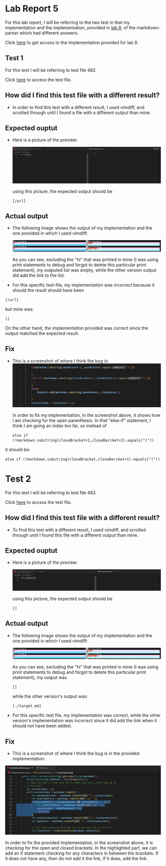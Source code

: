 # Lab Report 5

For this lab report, I will be referring to the two test in that my impementation and the implementation, provided in [lab 9](https://docs.google.com/document/d/1T0y1R0i3dNtvhbEBImuSM3YagMJmprbsDaM42PzWUjI/edit), of the  markdown-parser which had different answers.

Click [here](https://github.com/nidhidhamnani/markdown-parser.git) to get access to the implementation provided for lab 9.
 

## Test 1
For this test I will be referring to test file 482.

Click [here](https://github.com/nidhidhamnani/markdown-parser/blob/main/test-files/482.md) to access the test file.

## How did I find this test file with a different result? 

- In order to find this test with a different result, I used vimdiff, and scrolled through until I found a file with a different output than mine. 

## Expected ouptut
- Here is a picture of the preview:

    ![image](labReport5Images\LabReport5Preview482.png)
    
    using this picture, the expected output should be 
    ```
    [/url]
    ```
## Actual output

- The following image shows the output of my implementation and the one provided in which I used vimdiff: 

   ![image](labReport5Images\vimdiff.png)

  As you can see, excluding the "hi" that was printed in mine (I was using print statements to debug and forgot to delete this particular print statement), my outputed list was empty, while the other version output did add the link to the list. 


- For this specific test-file, my implementation was incorrect because it should the result should have been 
 ```
[/url]
``` 
but mine was:
```
[]
```
On the other hand, the implementation provided was correct since the output matched the expected result.

## Fix
- This is a screenshot of where I think the bug is:
![image](labReport5Images\labReport5Fix482.png)

   In order to fix my implementation, in the screenshot above, it shows how I am checking for the open parenthesis. In that "else-if" statement, I think I am going an index too far, so instead of 
   ```
   else if (!markdown.substring(closeBracket+1,closeBarcket+2).equals("("))
   ```

it should be: 

```
else if (!markdown.substring(closeBracket,closeBarcket+1).equals("("))
```


# Test 2
For this test I will be referring to test file 483.

Click [here](https://github.com/nidhidhamnani/markdown-parser/blob/main/test-files/483.md) to access the test file.

## How did I find this test file with a different result? 

- To find this test with a different result, I used vimdiff, and scrolled through until I found this file with a different output than mine. 

## Expected ouptut
- Here is a picture of the preview:

    ![image](labReport5Images\LabReport5Preview483.png)
    
    using this picture, the expected output should be 
    ```
    []
    ```
## Actual output
- The following image shows the output of my implementation and the one provided in which I used vimdiff: 

   ![image](labReport5Images\vimdiff.png)

  As you can see, excluding the "hi" that was printed in mine (I was using print statements to debug and forgot to delete this particular print statement), my output was 
  ```
  []
  ``` 
  while the other version's output was:
  ```
  [./target.md]
  ```
- For this specific test file, my implementation was correct, while the other version's implementation was incorrect since it did add the link when it should not have been added.

## Fix

- This is a screenshot of where I think the bug is in the provided implementation:

![image](labReport5Images\labReport5Fix483.png)

In order to fix the provided implementation, in the screenshot above, it is checking for the open and closed brackets. In the highlighted part, we can add an if statement checking for any characters in between the brackets. If it does not have any, then do not add it the link, if it does, add the link. 




 